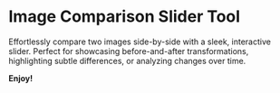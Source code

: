 # Image Comparison Slider Tool

Effortlessly compare two images side-by-side with a sleek, interactive slider. Perfect for showcasing before-and-after transformations, highlighting subtle differences, or analyzing changes over time.

**Enjoy!**
